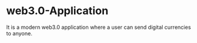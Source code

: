 # web3.0-Application
It is a modern web3.0 application where a user can send digital currencies to anyone.
